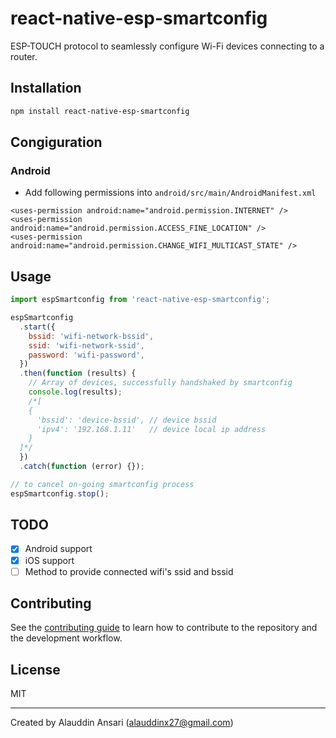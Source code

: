 # react-native-esp-smartconfig

ESP-TOUCH protocol to seamlessly configure Wi-Fi devices connecting to a router.

## Installation

```sh
npm install react-native-esp-smartconfig
```

## Congiguration

### Android

- Add following permissions into `android/src/main/AndroidManifest.xml`

```
<uses-permission android:name="android.permission.INTERNET" />
<uses-permission android:name="android.permission.ACCESS_FINE_LOCATION" />
<uses-permission android:name="android.permission.CHANGE_WIFI_MULTICAST_STATE" />
```

## Usage

```javascript
import espSmartconfig from 'react-native-esp-smartconfig';

espSmartconfig
  .start({
    bssid: 'wifi-network-bssid',
    ssid: 'wifi-network-ssid',
    password: 'wifi-password',
  })
  .then(function (results) {
    // Array of devices, successfully handshaked by smartconfig
    console.log(results);
    /*[
    {
      'bssid': 'device-bssid', // device bssid
      'ipv4': '192.168.1.11'   // device local ip address
    }
  ]*/
  })
  .catch(function (error) {});

// to cancel on-going smartconfig process
espSmartconfig.stop();
```

## TODO

- [x] Android support
- [x] iOS support
- [ ] Method to provide connected wifi's ssid and bssid

## Contributing

See the [contributing guide](CONTRIBUTING.md) to learn how to contribute to the repository and the development workflow.

## License

MIT

---

Created by Alauddin Ansari (alauddinx27@gmail.com)
